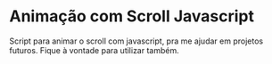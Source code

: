 # Animação com Scroll Javascript
 Script para animar o scroll com javascript, pra me ajudar em projetos futuros. Fique à vontade para utilizar também.

